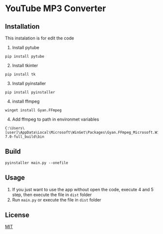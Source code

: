 # YouTube MP3 Converter

## Installation

This instalation is for edit the code

1. Install pytube
```
pip install pytube
```
2. Install tkinter
```
pip install tk
```
3. Install pyinstaller
```
pip install pyinstaller
```
4. install ffmpeg
```
winget install Gyan.FFmpeg
```
4. Add ffmpeg to path in environmet variables
```
C:\Users\[user]\AppData\Local\Microsoft\WinGet\Packages\Gyan.FFmpeg_Microsoft.Winget.Source_8wekyb3d8bbwe\ffmpeg-7.0-full_build\bin
```

## Build
```
pyinstaller main.py --onefile
```

## Usage
1. If you just want to use the app without open the code, execute 4 and 5 step, then execute the file in ``dist`` folder
2. Run ``main.py`` or execute the file in ``dist`` folder

## License

[MIT](https://choosealicense.com/licenses/mit/)

